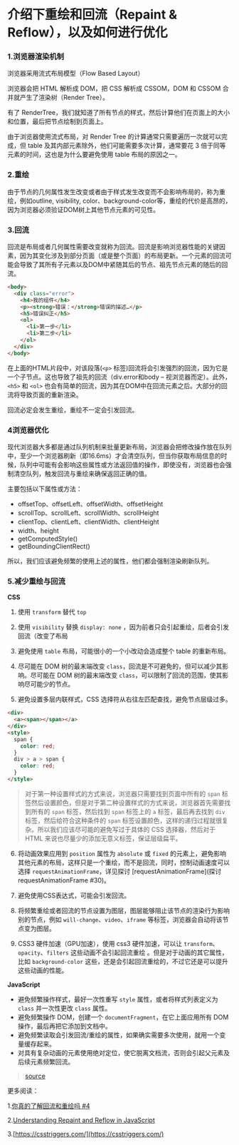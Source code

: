 # 介绍下重绘和回流（Repaint & Reflow），以及如何进行优化

### 1.浏览器渲染机制

浏览器采用流式布局模型（Flow Based Layout）

浏览器会把 HTML 解析成 DOM，把 CSS 解析成 CSSOM，DOM 和 CSSOM 合并就产生了渲染树（Render Tree）。

有了 RenderTree，我们就知道了所有节点的样式，然后计算他们在页面上的大小和位置，最后把节点绘制到页面上。

由于浏览器使用流式布局，对 Render Tree 的计算通常只需要遍历一次就可以完成，但 table 及其内部元素除外，他们可能需要多次计算，通常要花 3 倍于同等元素的时间，这也是为什么要避免使用 table 布局的原因之一。

### 2.重绘

由于节点的几何属性发生改变或者由于样式发生改变而不会影响布局的，称为重绘，例如outline, visibility, color、background-color等，重绘的代价是高昂的，因为浏览器必须验证DOM树上其他节点元素的可见性。

### 3.回流

回流是布局或者几何属性需要改变就称为回流。回流是影响浏览器性能的关键因素，因为其变化涉及到部分页面（或是整个页面）的布局更新。一个元素的回流可能会导致了其所有子元素以及DOM中紧随其后的节点、祖先节点元素的随后的回流。

```html
<body>
  <div class="error">
    <h4>我的组件</h4>
    <p><strong>错误：</strong>错误的描述…</p>
    <h5>错误纠正</h5>
    <ol>
      <li>第一步</li>
      <li>第二步</li>
    </ol>
  </div>
</body>
```

在上面的HTML片段中，对该段落(`<p>` 标签)回流将会引发强烈的回流，因为它是一个子节点。这也导致了祖先的回流（div.error和body – 视浏览器而定）。此外，`<h5>` 和 `<ol>` 也会有简单的回流，因为其在DOM中在回流元素之后。大部分的回流将导致页面的重新渲染。

回流必定会发生重绘，重绘不一定会引发回流。

### 4浏览器优化

现代浏览器大多都是通过队列机制来批量更新布局，浏览器会把修改操作放在队列中，至少一个浏览器刷新（即16.6ms）才会清空队列，但当你获取布局信息的时候，队列中可能有会影响这些属性或方法返回值的操作，即使没有，浏览器也会强制清空队列，触发回流与重绘来确保返回正确的值。

主要包括以下属性或方法：

- offsetTop、offsetLeft、offsetWidth、offsetHeight
- scrollTop、scrollLeft、scrollWidth、scrollHeight
- clientTop、clientLeft、clientWidth、clientHeight
- width、height
- getComputedStyle()
- getBoundingClientRect()

所以，我们应该避免频繁的使用上述的属性，他们都会强制渲染刷新队列。

### 5.减少重绘与回流

**CSS**

1. 使用 `transform` 替代 `top`

2. 使用 `visibility` 替换 `display: none` ，因为前者只会引起重绘，后者会引发回流（改变了布局

3. 避免使用 `table` 布局，可能很小的一个小改动会造成整个 table 的重新布局。

4. 尽可能在 DOM 树的最末端改变 `class`，回流是不可避免的，但可以减少其影响。尽可能在 DOM 树的最末端改变 `class`，可以限制了回流的范围，使其影响尽可能少的节点。

5. 避免设置多层内联样式，CSS 选择符从右往左匹配查找，避免节点层级过多。

```html
<div>
  <a><span></span></a>
</div>
<style>
  span {
    color: red;
  }
  div > a > span {
    color: red;
  }
</style>
```

> 对于第一种设置样式的方式来说，浏览器只需要找到页面中所有的 `span` 标签然后设置颜色，但是对于第二种设置样式的方式来说，浏览器首先需要找到所有的 `span` 标签，然后找到 `span` 标签上的 `a` 标签，最后再去找到 `div` 标签，然后给符合这种条件的 `span` 标签设置颜色，这样的递归过程就很复杂。所以我们应该尽可能的避免写过于具体的 CSS 选择器，然后对于 HTML 来说也尽量少的添加无意义标签，保证层级扁平。

6. 将动画效果应用到 `position` 属性为 `absolute` 或 `fixed` 的元素上，避免影响其他元素的布局，这样只是一个重绘，而不是回流，同时，控制动画速度可以选择 `requestAnimationFrame`，详见探讨 [requestAnimationFrame](探讨requestAnimationFrame #30)。

7. 避免使用CSS表达式，可能会引发回流。

8. 将频繁重绘或者回流的节点设置为图层，图层能够阻止该节点的渲染行为影响别的节点，例如 `will-change`、`video`、`iframe` 等标签，浏览器会自动将该节点变为图层。

9. CSS3 硬件加速（GPU加速），使用 css3 硬件加速，可以让 `transform`、`opacity`、`filters` 这些动画不会引起回流重绘 。但是对于动画的其它属性，比如 `background-color` 这些，还是会引起回流重绘的，不过它还是可以提升这些动画的性能。

**JavaScript**

- 避免频繁操作样式，最好一次性重写 `style` 属性，或者将样式列表定义为 `class` 并一次性更改 `class` 属性。
- 避免频繁操作 DOM，创建一个 `documentFragment`，在它上面应用所有 DOM 操作，最后再把它添加到文档中。
- 避免频繁读取会引发回流/重绘的属性，如果确实需要多次使用，就用一个变量缓存起来。
- 对具有复杂动画的元素使用绝对定位，使它脱离文档流，否则会引起父元素及后续元素频繁回流。

> [source](https://github.com/Advanced-Frontend/Daily-Interview-Question/issues/24)

更多阅读：

1.[你真的了解回流和重绘吗 #4](https://github.com/chenjigeng/blog/issues/4)

2.[Understanding Repaint and Reflow in JavaScript](https://medium.com/darrja-%E0%A4%A6%E0%A4%B0%E0%A5%8D%E0%A4%9C%E0%A4%BE/what-the-heck-is-repaint-and-reflow-in-the-browser-b2d0fb980c08)

3.[https://csstriggers.com/](https://csstriggers.com/)

